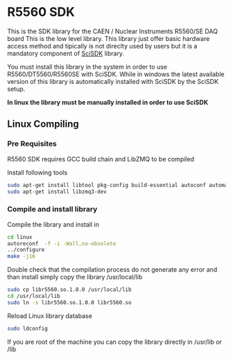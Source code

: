 # R5560 SDK
This is the SDK library for the CAEN / Nuclear Instruments R5560/SE DAQ board
This is the low level library.
This library just offer basic hardware access method and tipically is not direclty used by users but it is a mandatory component of [SciSDK](https://github.com/NuclearInstruments/SCISDK) library.

You must install this library in the system in order to use R5560/DT5560/R5560SE with SciSDK.
While in windows the latest available version of this library is automatically installed with SciSDK by the SciSDK setup.

**In linux the library must be manually installed in order to use SciSDK**



## Linux Compiling

### Pre Requisites

R5560 SDK requires GCC build chain and LibZMQ to be compiled

Install following tools

```bash
sudo apt-get install libtool pkg-config build-essential autoconf automake
sudo apt-get install libzmq3-dev
```

### Compile and install library

Compile the library and install in 

```bash
cd linux
autoreconf  -f -i -Wall,no-obsolete
../configure
make -j16
```

Double check that the compilation process do not generate any error and than install simply copy the library /usr/local/lib
```bash
sudo cp libr5560.so.1.0.0 /usr/local/lib
cd /usr/local/lib
sudo ln -s libr5560.so.1.0.0 libr5560.so
```

Reload Linux library database
```bash
sudo ldconfig
```


If you are root of the machine you can copy the library directly in /usr/lib or /lib


